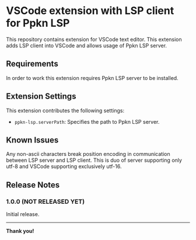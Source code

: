 # VSCode extension with LSP client for Ppkn LSP

This repository contains extension for VSCode text editor.
This extension adds LSP client into VSCode and allows usage of Ppkn LSP server.

## Requirements

In order to work this extension requires Ppkn LSP server to be installed.

## Extension Settings

This extension contributes the following settings:

* `ppkn-lsp.serverPath`: Specifies the path to Ppkn LSP server.

## Known Issues

Any non-ascii characters break position encoding in communication between LSP server and LSP client.
This is duo of server supporting only utf-8 and VSCode supporting exclusively utf-16.

## Release Notes

### 1.0.0 (NOT RELEASED YET)

Initial release.

---

**Thank you!**
